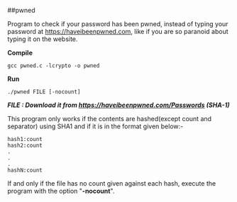 ##pwned


Program to check if your password has been pwned, instead of typing your password at https://haveibeenpwned.com, like if you are so paranoid about typing it on the website.

**Compile**
```
gcc pwned.c -lcrypto -o pwned
```

**Run**
```
./pwned FILE [-nocount]
```
***FILE : Download it from https://haveibeenpwned.com/Passwords (SHA-1)***

This program only works if the contents are hashed(except count and separator) using SHA1 and if it is in the format given below:-
 
	hash1:count
	hash2:count
	.
	.
	.
	hashN:count
If and only if the file has no count given against each hash, execute the program with the option "**-nocount**".
